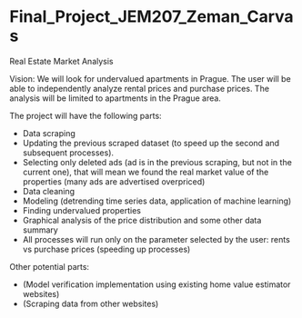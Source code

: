 # Final_Project_JEM207_Zeman_Carvas
Real Estate Market Analysis

Vision: We will look for undervalued apartments in Prague. The user will be able to independently analyze rental prices and purchase prices. The analysis will be limited to apartments in the Prague area.

The project will have the following parts:
- Data scraping
- Updating the previous scraped dataset (to speed up the second and subsequent processes).
- Selecting only deleted ads (ad is in the previous scraping, but not in the current one), that will mean we found the real market value of the properties (many ads are advertised overpriced)
- Data cleaning
- Modeling (detrending time series data, application of machine learning)
- Finding undervalued properties
- Graphical analysis of the price distribution and some other data summary
- All processes will run only on the parameter selected by the user: rents vs purchase prices (speeding up processes)

Other potential parts:
- (Model verification implementation using existing home value estimator websites)
- (Scraping data from other websites)
